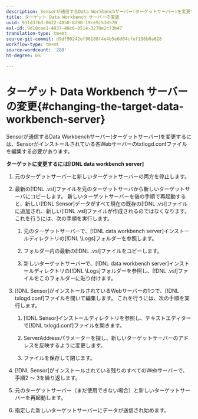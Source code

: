 ```yaml
---
description: Sensorが通信するData Workbenchサーバー(ターゲットサーバー)を変更するには、Sensorがインストールされている各Webサーバーのtxtlogd.confファイルを編集する必要があります。
title: ターゲット Data Workbench サーバーの変更
uuid: 931d376d-8622-4858-8290-19ce91538570
exl-id: 9d18cae1-4037-48c6-8514-3278e2c73b47
translation-type: tm+mt
source-git-commit: d9df90242ef96188f4e4b5e6d04cfef196b0a628
workflow-type: tm+mt
source-wordcount: '280'
ht-degree: 6%

---
```


# ターゲット Data Workbench サーバーの変更{#changing-the-target-data-workbench-server}

Sensorが通信するData Workbenchサーバー(ターゲットサーバー)を変更するには、Sensorがインストールされている各Webサーバーのtxtlogd.confファイルを編集する必要があります。

**ターゲットに変更するには[!DNL data workbench server]**

1. 元のターゲットサーバーと新しいターゲットサーバーの両方を停止します。
1. 最新の[!DNL .vsl]ファイルを元のターゲットサーバから新しいターゲットサーバにコピーします。 新しいターゲットサーバーを後の手順で再起動すると、新しい[!DNL Sensor]データがすべて現在の既存の[!DNL .vsl]ファイルに追加され、新しい[!DNL .vsl]ファイルが作成されるのではなくなります。 これを行うには、次の手順を実行します。

   1. 元のターゲットサーバーで、[!DNL data workbench server]インストールディレクトリの[!DNL \Logs]フォルダーを参照します。

   1. フォルダー内の最新の[!DNL .vsl]ファイルをコピーします。
   1. 新しいターゲットサーバーで、[!DNL data workbench server]インストールディレクトリの[!DNL \Logs]フォルダーを参照し、[!DNL .vsl]ファイルをこのフォルダーに貼り付けます。

1. [!DNL Sensor]がインストールされているWebサーバーの1つで、[!DNL txlogd.conf]ファイルを開いて編集します。 これを行うには、次の手順を実行します。

   1. [!DNL Sensor]インストールディレクトリを参照し、テキストエディターで[!DNL txlogd.conf]ファイルを開きます。

   1. ServerAddressパラメーターを探し、新しいターゲットサーバーのアドレスを反映するように変更します。
   1. ファイルを保存して閉じます。

1. [!DNL Sensor]がインストールされている残りのすべてのWebサーバーで、手順2 ～ 3を繰り返します。
1. 元のターゲットサーバー（まだ使用できない場合）と新しいターゲットサーバーを再起動します。
1. 指定した新しいターゲットサーバーにデータが送信され始めます。

